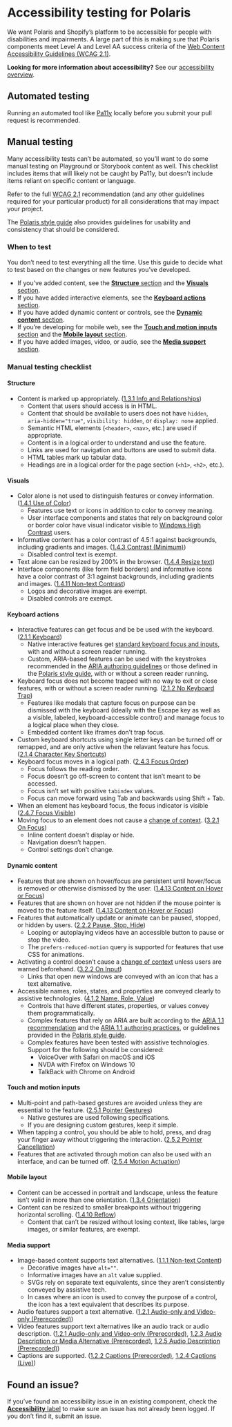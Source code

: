 # Accessibility testing for Polaris

We want Polaris and Shopify’s platform to be accessible for people with disabilities and impairments. A large part of this is making sure that Polaris components meet Level A and Level AA success criteria of the [Web Content Accessibility Guidelines (WCAG 2.1)](https://www.w3.org/TR/WCAG21/).

**Looking for more information about accessibility?** See our [accessibility overview](https://github.com/Shopify/polaris/blob/main/documentation/Accessibility.md).

## Automated testing

Running an automated tool like [Pa11y](https://github.com/pa11y/pa11y) locally before you submit your pull request is recommended.

## Manual testing

Many accessibility tests can’t be automated, so you’ll want to do some manual testing on Playground or Storybook content as well. This checklist includes items that will likely not be caught by Pa11y, but doesn’t include items reliant on specific content or language.

Refer to the full [WCAG 2.1](https://www.w3.org/TR/WCAG21/) recommendation (and any other guidelines required for your particular product) for all considerations that may impact your project.

The [Polaris style guide](https://polaris.shopify.com/) also provides guidelines for usability and consistency that should be considered.

### When to test

You don’t need to test everything all the time. Use this guide to decide what to test based on the changes or new features you’ve developed.

- If you’ve added content, see the [**Structure** section](#structure) and the [**Visuals** section](#visuals).
- If you have added interactive elements, see the [**Keyboard actions** section](#keyboard-actions).
- If you have added dynamic content or controls, see the [**Dynamic content** section](#dynamic-content).
- If you’re developing for mobile web, see the [**Touch and motion inputs** section](#touch-and-motion-inputs) and the [**Mobile layout** section](#mobile-layout).
- If you have added images, video, or audio, see the [**Media support** section](#media-support).

### Manual testing checklist

#### Structure

- Content is marked up appropriately. ([1.3.1 Info and Relationships](https://www.w3.org/TR/WCAG21/#info-and-relationships))
  - Content that users should access is in HTML.
  - Content that should be available to users does not have `hidden`, `aria-hidden="true"`, `visibility: hidden`, or `display: none` applied.
  - Semantic HTML elements (`<header>`, `<nav>`, etc.) are used if appropriate.
  - Content is in a logical order to understand and use the feature.
  - Links are used for navigation and buttons are used to submit data.
  - HTML tables mark up tabular data.
  - Headings are in a logical order for the page section (`<h1>`, `<h2>`, etc.).

#### Visuals

- Color alone is not used to distinguish features or convey information. ([1.4.1 Use of Color](https://www.w3.org/TR/WCAG21/#use-of-color))
  - Features use text or icons in addition to color to convey meaning.
  - User interface components and states that rely on background color or border color have visual indicator visible to [Windows High Contrast](https://support.microsoft.com/en-us/help/13862/windows-use-high-contrast-mode) users.
- Informative content has a color contrast of 4.5:1 against backgrounds, including gradients and images. ([1.4.3 Contrast (Minimum)](https://www.w3.org/TR/WCAG21/#use-of-color))
  - Disabled control text is exempt.
- Text alone can be resized by 200% in the browser. ([1.4.4 Resize text](https://www.w3.org/TR/WCAG21/#resize-text))
- Interface components (like form field borders) and informative icons have a color contrast of 3:1 against backgrounds, including gradients and images. ([1.4.11 Non-text Contrast](https://www.w3.org/TR/WCAG21/#non-text-contrast))
  - Logos and decorative images are exempt.
  - Disabled controls are exempt.

#### Keyboard actions

- Interactive features can get focus and be be used with the keyboard. ([2.1.1 Keyboard](https://www.w3.org/TR/WCAG21/#keyboard))
  - Native interactive features get [standard keyboard focus and inputs](https://webaim.org/techniques/keyboard/), with and without a screen reader running.
  - Custom, ARIA-based features can be used with the keystrokes recommended in the [ARIA authoring guidelines](https://www.w3.org/TR/wai-aria-practices-1.1/) or those defined in the [Polaris style guide](https://polaris.shopify.com/), with or without a screen reader running.
- Keyboard focus does not become trapped with no way to exit or close features, with or without a screen reader running. ([2.1.2 No Keyboard Trap](https://www.w3.org/TR/WCAG21/#no-keyboard-trap))
  - Features like modals that capture focus on purpose can be dismissed with the keyboard (ideally with the <key>Escape</key> key as well as a visible, labeled, keyboard-accessible control) and manage focus to a logical place when they close.
  - Embedded content like iframes don’t trap focus.
- Custom keyboard shortcuts using single letter keys can be turned off or remapped, and are only active when the relavant feature has focus. ([2.1.4 Character Key Shortcuts](https://www.w3.org/TR/WCAG21/#character-key-shortcuts))
- Keyboard focus moves in a logical path. ([2.4.3 Focus Order](https://www.w3.org/TR/WCAG21/#focus-order))
  - Focus follows the reading order.
  - Focus doesn’t go off-screen to content that isn’t meant to be accessed.
  - Focus isn’t set with positive `tabindex` values.
  - Focus can move forward using <key>Tab</key> and backwards using <key>Shift</key> + <key>Tab</key>.
- When an element has keyboard focus, the focus indicator is visible ([2.4.7 Focus Visible](https://www.w3.org/TR/WCAG21/#focus-visible))
- Moving focus to an element does not cause a [change of context](https://www.w3.org/TR/WCAG21/#dfn-change-of-context). ([3.2.1 On Focus](https://www.w3.org/TR/WCAG21/#on-focus))
  - Inline content doesn’t display or hide.
  - Navigation doesn’t happen.
  - Control settings don’t change.

#### Dynamic content

- Features that are shown on hover/focus are persistent until hover/focus is removed or otherwise dismissed by the user. ([1.4.13 Content on Hover or Focus](https://www.w3.org/TR/WCAG21/#content-on-hover-or-focus))
- Features that are shown on hover are not hidden if the mouse pointer is moved to the feature itself. ([1.4.13 Content on Hover or Focus](https://www.w3.org/TR/WCAG21/#content-on-hover-or-focus))
- Features that automatically update or animate can be paused, stopped, or hidden by users. ([2.2.2 Pause, Stop, Hide](https://www.w3.org/TR/WCAG21/#pause-stop-hide))
  - Looping or autoplaying videos have an accessible button to pause or stop the video.
  - The `prefers-reduced-motion` query is supported for features that use CSS for animations.
- Activating a control doesn’t cause a [change of context](https://www.w3.org/TR/WCAG21/#dfn-change-of-context) unless users are warned beforehand. ([3.2.2 On Input](https://www.w3.org/TR/WCAG21/#on-input))
  - Links that open new windows are conveyed with an icon that has a text alternative.
- Accessible names, roles, states, and properties are conveyed clearly to assistive technologies. ([4.1.2 Name, Role, Value](https://www.w3.org/TR/WCAG21/#name-role-value))
  - Controls that have different states, properties, or values convey them programmatically.
  - Complex features that rely on ARIA are built according to the [ARIA 1.1 recommendation](https://www.w3.org/TR/wai-aria-1.1/) and the [ARIA 1.1 authoring practices](https://www.w3.org/TR/wai-aria-practices-1.1/), or guidelines provided in the [Polaris style guide](https://polaris.shopify.com/).
  - Complex features have been tested with assistive technologies. Support for the following should be considered:
    - VoiceOver with Safari on macOS and iOS
    - NVDA with Firefox on Windows 10
    - TalkBack with Chrome on Android

#### Touch and motion inputs

- Multi-point and path-based gestures are avoided unless they are essential to the feature. ([2.5.1 Pointer Gestures](https://www.w3.org/TR/WCAG21/#pointer-gestures))
  - Native gestures are used following specifications.
  - If you are designing custom gestures, keep it simple.
- When tapping a control, you should be able to hold, press, and drag your finger away without triggering the interaction. ([2.5.2 Pointer Cancellation](https://www.w3.org/TR/WCAG21/#pointer-cancellation))
- Features that are activated through motion can also be used with an interface, and can be turned off. ([2.5.4 Motion Actuation](https://www.w3.org/TR/WCAG21/#motion-actuation))

#### Mobile layout

- Content can be accessed in portrait and landscape, unless the feature isn’t valid in more than one orientation. ([1.3.4 Orientation](https://www.w3.org/TR/WCAG21/#orientation))
- Content can be resized to smaller breakpoints without triggering horizontal scrolling. ([1.4.10 Reflow](https://www.w3.org/TR/WCAG21/#reflow))
  - Content that can’t be resized without losing context, like tables, large images, or similar features, are exempt.

#### Media support

- Image-based content supports text alternatives. ([1.1.1 Non-text Content](https://www.w3.org/TR/WCAG21/#non-text-content))
  - Decorative images have `alt=""`.
  - Informative images have an `alt` value supplied.
  - SVGs rely on separate text equivalents, since they aren’t consistently conveyed by assistive tech.
  - In cases where an icon is used to convey the purpose of a control, the icon has a text equivalent that describes its purpose.
- Audio features support a text alternative. ([1.2.1 Audio-only and Video-only (Prerecorded)](https://www.w3.org/TR/WCAG21/#audio-only-and-video-only-prerecorded))
- Video features support text alternatives like an audio track or audio description. ([1.2.1 Audio-only and Video-only (Prerecorded)](https://www.w3.org/TR/WCAG21/#audio-only-and-video-only-prerecorded), [1.2.3 Audio Description or Media Alternative (Prerecorded)](https://www.w3.org/TR/WCAG21/#audio-description-or-media-alternative-prerecorded), [1.2.5 Audio Description (Prerecorded)](https://www.w3.org/TR/WCAG21/#audio-description-prerecorded))
- Captions are supported. ([1.2.2 Captions (Prerecorded)](https://www.w3.org/TR/WCAG21/#captions-prerecorded), [1.2.4 Captions (Live)](https://www.w3.org/TR/WCAG21/#captions-live))

## Found an issue?

If you’ve found an accessibility issue in an existing component, check the [**Accessibility** label](https://github.com/Shopify/polaris/issues?q=label%3AAccessibility) to make sure an issue has not already been logged. If you don’t find it, submit an issue.
